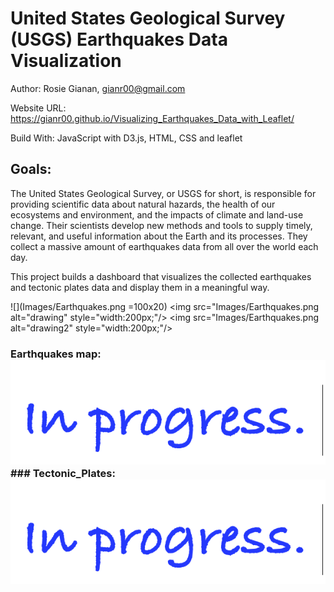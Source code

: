 # United States Geological Survey (USGS) Earthquakes Data Visualization

Author: Rosie Gianan, gianr00@gmail.com

Website URL: https://gianr00.github.io/Visualizing_Earthquakes_Data_with_Leaflet/

Build With: JavaScript with D3.js, HTML, CSS and leaflet  

## Goals:
The United States Geological Survey, or USGS for short, is responsible for providing scientific data about natural hazards, the health of our ecosystems and environment, and the impacts of climate and land-use change. Their scientists develop new methods and tools to supply timely, relevant, and useful information about the Earth and its processes. They collect a massive amount of earthquakes data from all over the world each day. 

This project builds a dashboard that visualizes the collected earthquakes and tectonic plates data and display them in a meaningful way. 

![](Images/Earthquakes.png =100x20)
<img src="Images/Earthquakes.png alt="drawing" style="width:200px;"/> <img src="Images/Earthquakes.png alt="drawing2" style="width:200px;"/>

### Earthquakes map: ![Image](Images/Earthquakes.png)  ### Tectonic_Plates: ![Image](Images/Tectonic_Plates.png)

